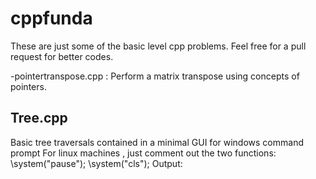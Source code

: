 # cppfunda
These are just some of the basic level cpp problems.
Feel free for a pull request for better codes.

-pointertranspose.cpp : Perform a matrix transpose using concepts of pointers.

Tree.cpp
--------
Basic tree traversals contained in a minimal GUI for windows command prompt
For linux machines , just comment out the two functions:
\\system("pause");
\\system("cls");
Output:
 
